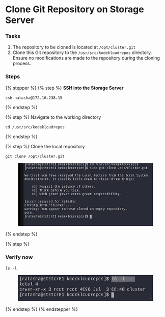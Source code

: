 # Clone Git Repository on Storage Server

### Tasks&#x20;

1. The repository to be cloned is located at `/opt/cluster.git`
2. Clone this Git repository to the `/usr/src/kodekloudrepos` directory. Ensure no modifications are made to the repository during the cloning process.

### Steps

{% stepper %}
{% step %}
**SSH into the Storage Server**

```
ssh natasha@172.16.238.15
```
{% endstep %}

{% step %}
Navigate to the working directory

```
cd /usr/src/kodekloudrepos
```
{% endstep %}

{% step %}
Clone the local repository

```
git clone /opt/cluster.git
```

<figure><img src="../.gitbook/assets/image (6) (1) (1).png" alt=""><figcaption></figcaption></figure>
{% endstep %}

{% step %}
### Verify now

```
ls -l
```

<figure><img src="../.gitbook/assets/image (1) (1) (1) (1) (1) (1) (1) (1).png" alt=""><figcaption></figcaption></figure>
{% endstep %}
{% endstepper %}
